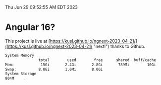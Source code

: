 Thu Jun 29 09:52:55 AM EDT 2023

# Angular 16?


This project is live at [https://kusl.github.io/ngnext-2023-04-21/](https://kusl.github.io/ngnext-2023-04-21/ "next!") thanks to Github.

```bash
System Memory
               total        used        free      shared  buff/cache   available
Mem:            15Gi       2.4Gi       2.8Gi       789Mi        10Gi        11Gi
Swap:          8.0Gi       1.0Mi       8.0Gi
System Storage
804M	.
